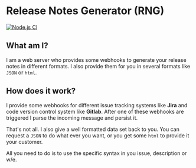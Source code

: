 # Release Notes Generator (RNG)
[![Node.js CI](https://github.com/Dinodanio/release-notes-generator/actions/workflows/node.js.yml/badge.svg)](https://github.com/Dinodanio/release-notes-generator/actions/workflows/node.js.yml)
## What am I?
I am a web server who provides some webhooks to generate your release notes in different formats. 
I also provide them for you in several formats like `JSON` or `html`.

## How does it work?
I provide some webhooks for different issue tracking systems like **Jira** and code version control system like **Gitlab**. 
After one of these webhooks are triggered I parse the incoming message and persist it. 

That's not all. I also give a well formatted data set back to you. You can request a `JSON` 
to do what ever you want, or you get some `html` to provide it your customer.

All you need to do is to use the specific syntax in you issue, description or w/e.
